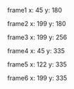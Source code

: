 frame1
  x: 45
  y: 180

frame2
  x: 199
  y: 180

frame3
  x: 199
  y: 256

frame4
  x: 45
  y: 335

frame5
  x: 122
  y: 335

frame6
  x: 199
  y: 335

